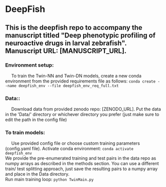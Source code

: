 # DeepFish

## This is the deepfish repo to accompany the manuscript titled "Deep phenotypic profiling of neuroactive drugs in larval zebrafish". Manuscript URL: [MANUSCRIPT_URL].

### **Environment setup:** 
&nbsp;&nbsp;&nbsp;&nbsp; To train the Twin-NN and Twin-DN models, create a new conda environment from the provided requirements file as follows: `conda create --name deepfish_env --file deepfish_env_req_full.txt`

### **Data:**:
&nbsp;&nbsp;&nbsp;&nbsp; Download data from provided zenodo repo: [ZENODO_URL]. Put the data in the 'Data/' directory or whichever directory you prefer (just make sure to edit the path in the config file) 

### **To train models:**
&nbsp;&nbsp;&nbsp;&nbsp; Use provided config file or choose custom training parameters (config.yaml file). Activate conda environment: `conda activate deepfish_env` \
We provide the pre-enumerated training and test pairs in the data repo as numpy arrays as described in the methods section. You can use a different train/ test splitting approach, just save the resulting pairs to a numpy array and place in the Data directory.\
Run main training loop: `python TwinMain.py`
